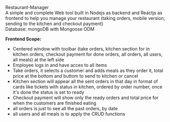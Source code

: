 Restaurant-Manager  
A simple and complete Web tool built in Nodejs as backend and Reactjs as frontend to help you manage your restaurant (taking orders, mobile version, sending to the kitchen and checkout payment)  
Database: mongoDB with Mongoose ODM   

**Frontend Scope:**  
 - Centered window with toolbar (take orders, kitchen section for in kitchen orders, checkout payment for done orders, all orders, all users, all meals) at the left side  
 - Employee logs in and have acces to all items  
 - Take orders, it selects a customer and adds meals as they order it, total price at the bottom and buttom to send to kitchen or cancel  
 - Kitchen section will appear all the sent orders in that day in format of cards like tickets with status in kitchen, ordered by order number, once it's done the status is set to ready  
 - Checkout payment will show only the ready orders and total price for when the customers are finished eating  
 - all orders is just to see all the past orders, by date  
 - all users and all meals is to apply the CRUD functions  
